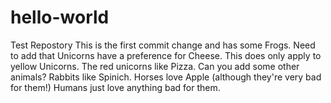 # hello-world
Test Repostory
This is the first commit change and has some Frogs.
Need to add that Unicorns have a preference for Cheese.  This does only apply to yellow Unicorns.
The red unicorns like Pizza.
Can you add some other animals?
Rabbits like Spinich.
Horses love Apple (although they're very bad for them!)
Humans just love anything bad for them.